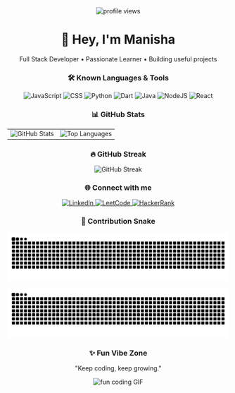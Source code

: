 <div align="center">

  <!-- Profile Views -->
  <img src="https://komarev.com/ghpvc/?username=Manishapoojary1&color=57b3ff" alt="profile views" />

  <h1>👋 Hey, I'm Manisha</h1>
  <p>Full Stack Developer • Passionate Learner • Building useful projects</p>

  <!-- Known Languages (Badges like your screenshot) -->
  <h3>🛠️ Known Languages & Tools</h3>
  <p>
    <img alt="JavaScript" src="https://img.shields.io/badge/JavaScript-F7DF1E?style=for-the-badge&logo=javascript&logoColor=black">
    <img alt="CSS" src="https://img.shields.io/badge/CSS-1572B6?style=for-the-badge&logo=css3&logoColor=white">
    <img alt="Python" src="https://img.shields.io/badge/Python-3776AB?style=for-the-badge&logo=python&logoColor=white">
    <img alt="Dart" src="https://img.shields.io/badge/Dart-0175C2?style=for-the-badge&logo=dart&logoColor=white">
    <img alt="Java" src="https://img.shields.io/badge/Java-007396?style=for-the-badge&logo=java&logoColor=white">
    <img alt="NodeJS" src="https://img.shields.io/badge/Node.js-339933?style=for-the-badge&logo=node.js&logoColor=white">
    <img alt="React" src="https://img.shields.io/badge/React-20232A?style=for-the-badge&logo=react&logoColor=61DAFB">
  </p>

  <!-- GitHub Stats -->
  <h3>📊 GitHub Stats</h3>
  <table>
    <tr>
      <td>
        <img src="https://github-readme-stats.vercel.app/api?username=Manishapoojary1&show_icons=true&theme=radical" alt="GitHub Stats" />
      </td>
      <td>
        <img src="https://github-readme-stats.vercel.app/api/top-langs/?username=Manishapoojary1&layout=compact&theme=radical" alt="Top Languages" />
      </td>
    </tr>
  </table>

  <!-- Streak -->
  <h3>🔥 GitHub Streak</h3>
  <p>
    <img src="https://github-readme-streak-stats.herokuapp.com/?user=Manishapoojary1&theme=dark" alt="GitHub Streak" />
  </p>

  <!-- Connect -->
  <h3>🌐 Connect with me</h3>
  <p>
    <a href="https://www.linkedin.com/in/manishapoojary1/" target="_blank">
      <img src="https://img.shields.io/badge/LinkedIn-0077B5?style=for-the-badge&logo=linkedin&logoColor=white" alt="LinkedIn"/>
    </a>
    <a href="https://leetcode.com/" target="_blank">
      <img src="https://img.shields.io/badge/LeetCode-F79F1B?style=for-the-badge&logo=leetcode&logoColor=white" alt="LeetCode"/>
    </a>
    <a href="https://www.hackerrank.com/" target="_blank">
      <img src="https://img.shields.io/badge/HackerRank-2EC866?style=for-the-badge&logo=hackerrank&logoColor=white" alt="HackerRank"/>
    </a>
  </p>

  <!-- Snake Contribution -->
  <h3>🐍 Contribution Snake</h3>
  <p align="center">
    <img src="https://raw.githubusercontent.com/Manishapoojary1/Manishapoojary1/output/snake.svg" alt="GitHub Snake" />
  </p>
  <p align="center">
    <img src="https://raw.githubusercontent.com/Manishapoojary1/Manishapoojary1/output/snake-dark.svg" alt="GitHub Snake Dark" />
  </p>

  <!-- Fun vibe -->
  <h3>✨ Fun Vibe Zone</h3>
  <p>"Keep coding, keep growing."</p>
  <p>
    <img src="https://media.giphy.com/media/3o6gbbuLW76jkt8vIc/giphy.gif" alt="fun coding GIF" width="400"/>
  </p>

</div>
